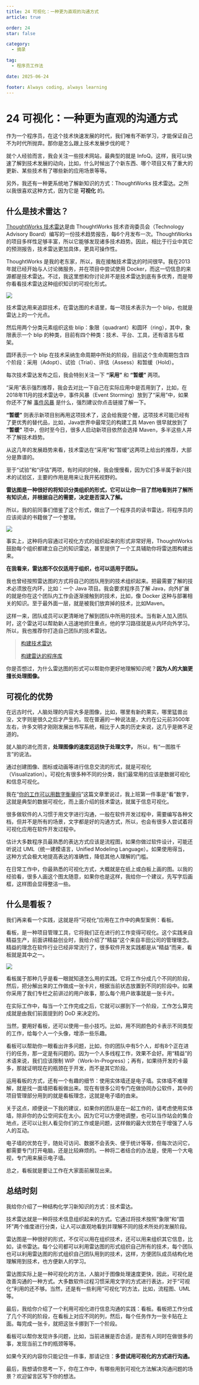 ```yaml
---
title: 24 可视化：一种更为直观的沟通方式
article: true

order: 24
star: false

category:
  - 摘录

tag:
  - 程序员工作法

date: 2025-06-24

footer: Always coding, always learning
---
```


<!-- more -->

# 24 可视化：一种更为直观的沟通方式

作为一个程序员，在这个技术快速发展的时代，我们唯有不断学习，才能保证自己不为时代所抛弃。那你是怎么跟上技术发展步伐的呢？

就个人经验而言，我会关注一些技术网站，最典型的就是 InfoQ。这样，我可以快速了解到技术发展的动向，比如，什么时候出了个新东西、哪个项目又有了重大的更新、某些技术有了哪些新的应用场景等等。

另外，我还有一种更系统地了解新知识的方式：ThoughtWorks 技术雷达。之所以我很喜欢这种方式，因为它是 **可视化** 的。

## 什么是技术雷达？

[ThoughtWorks 技术雷达](http://www.thoughtworks.com/radar)是由 ThoughtWorks 技术咨询委员会（Technology Advisory Board）编写的一份技术趋势报告，每6个月发布一次。ThoughtWorks 的项目多样性足够丰富，所以它能够发现诸多技术趋势。因此，相比于行业中其它的预测报告，技术雷达更加具体，更具可操作性。

ThoughtWorks 是我的老东家，所以，我在接触技术雷达的时间很早。我在2013年就已经开始与人讨论微服务，并在项目中尝试使用 Docker，而这一切信息的来源都是技术雷达。不过，我这里想和你讨论并不是技术雷达到底有多优秀，而是带你看看技术雷达这种组织知识的可视化形式。

![](/assets/pages/work-method/24.jpg)

技术雷达用来追踪技术，在雷达图的术语里，每一项技术表示为一个 blip，也就是雷达上的一个光点。

然后用两个分类元素组织这些 blip：象限（quadrant）和圆环（ring），其中，象限表示一个 blip 的种类，目前有四个种类：技术、平台、工具，还有语言与框架。

圆环表示一个 blip 在技术采纳生命周期中所处的阶段，目前这个生命周期包含四个阶段：采用（Adopt）、试验（Trial）、评估（Assess）和暂缓（Hold）。

每次技术雷达发布之后，我会特别关注一下 **“采用”** 和 **“暂缓”** 两项。

“采用”表示强烈推荐，我会去对比一下自己在实际应用中是否用到了，比如，在2018年11月的技术雷达中，事件风暴（Event Storming）放到了“采用”中，如果你还不了解 [事件风暴](http://www.eventstorming.com) 是什么，强烈建议你点击链接了解一下。

**“暂缓”** 则表示新项目别再用这项技术了，这会给我提个醒，这项技术可能已经有了更优秀的替代品，比如，Java世界中最常见的构建工具 Maven 很早就放到了 **“暂缓”** 项中，但时至今日，很多人启动新项目依然会选择 Maven，多半这些人并不了解技术趋势。

从这几年的发展趋势来看，技术雷达在“采用”和“暂缓”这两项上给出的推荐，大部分是靠谱的。

至于“试验”和“评估”两项，有时间的时候，我会慢慢看，因为它们多半属于新兴技术的试验区，主要的作用是用来让我开拓视野的。

**雷达图是一种很好的将知识分类组织的形式，它可以让你一目了然地看到并了解所有知识点，并根据自己的需要，决定是否深入了解。**

所以，我的前同事们借鉴了这个形式，做出了一个程序员的读书雷达，将程序员的应该阅读的书籍做了一个整理。

![](/assets/pages/work-method/25.jpg)

事实上，这种将内容通过可视化方式的组织起来的形式非常好用，ThoughtWorks 鼓励每个组织都建立自己的知识雷达，甚至提供了一个工具辅助你将雷达图构建出来。

**在我看来，雷达图不仅仅适用于组织，也可以适用于团队。**

我也曾经按照雷达图的方式将自己的团队用到的技术组织起来。把最需要了解的技术必须放在内环，比如：一个 Java 项目。我会要求程序员了解 Java，向外扩展的就是你在这个团队内工作会逐渐接触到的技术，比如，像 Docker 这种与部署相关的知识。至于最外面一层，就是被我们放弃掉的技术，比如Maven。

这样一来，团队成员可以更清晰地了解到团队中所用的技术。当有新人加入团队时，这个雷达可以帮助新人迅速地抓住重点，他的学习路径就是从内环向外学习。所以，我也推荐你打造自己团队的技术雷达。

> [构建技术雷达](https://www.thoughtworks.com/cn/radar/byor)
>
> [构建雷达的程序库](https://github.com/thoughtworks/build-your-own-radar)

你是否想过，为什么雷达图的形式可以帮助你更好地理解知识呢？**因为人的大脑更擅长处理图像。**

## 可视化的优势

在远古时代，人脑处理的内容大多是图像，比如，哪里有新的果实，哪里猛兽出没，文字则是很久之后才产生的。现在普遍的一种说法是，大约在公元前3500年左右，许多文明才刚刚发展出书写系统，相比于人类的历史来说，这几乎是微不足道的。

就人脑的进化而言，**处理图像的速度远远快于处理文字，** 所以，有“一图胜千言”的说法。

通过创建图像、图标或动画等进行信息交流的形式，就是可视化（Visualization）。可视化有很多种不同的分类，我们最常用的应该是数据可视化和信息可视化。

我在“[你的工作可以用数字衡量吗](https://kbchulan.github.io/ClBlogs/pages-other/work-method/10-work-method.html)”这篇文章里说过，我上班第一件事是“看”数字，这就是典型的数据可视化，而上面介绍的技术雷达，就属于信息可视化。

很多做软件的人习惯于用文字进行沟通，一般在软件开发过程中，需要编写各种文档，但并不是所有的场景，文字都是好的沟通方式，所以，也会有很多人尝试着将可视化应用在软件开发过程中。

估计大多数程序员最熟悉的表达方式应该是流程图，如果你做过软件设计，可能还听说过 UML（统一建模语言，Unified Modeling Language）。如果使用得当，这种方式会极大地提高表达的准确性，降低其他人理解的门槛。

在日常工作中，你最熟悉的可视化方式，大概就是在纸上或白板上画的图。以我的经验看，很多人画这个图太随意，如果你也是这样，我给你一个建议，先写字后画框，这样图会显得整洁一些。

## 什么是看板？

我们再来看一个实践，这就是将“可视化”应用在工作中的典型案例：看板。

看板，是一种项目管理工具，它将我们正在进行的工作变得可视化。这个实践来自精益生产，前面讲精益创业时，我给介绍了“精益”这个来自丰田公司的管理理念。精益的理念在软件行业已经非常流行了，很多软件开发实践都是从“精益”而来，看板就是其中之一。

![](/assets/pages/work-method/26.jpg)

看板属于那种几乎是看一眼就知道怎么用的实践。它将工作分成几个不同的阶段，然后，把分解出来的工作做成一张卡片，根据当前状态放置到不同的阶段中。如果你采用了我们专栏之前讲过的用户故事，那么每个用户故事就是一张卡片。

在实际工作中，每当一个工作完成之后，它就可以挪到下一个阶段，工作怎么算完成就是由我们前面提到的 DoD 来决定的。

当然，要用好看板，还可以使用一些小技巧。比如，用不同颜色的卡表示不同类型的工作，给每个人一个头像，增添一些乐趣。

看板可以帮助你一眼看出许多问题，比如，你的团队中有5个人，却有8个正在进行的任务，那一定是有问题的。因为一个人多线程工作，效果不会好。用“精益”的术语来说，我们应该限制 WIP（Work-In-Progress）；再有，如果待开发的卡最多，那就证明现在的瓶颈在于开发，而不是其它阶段。

运用看板的方式，还有一个有趣的细节：使用实体墙还是电子墙。实体墙不难理解，就是找一面墙把看板做出来。现在有很多公司专门在做协同办公软件，其中的项目管理部分用到的就是看板理念，这就是电子墙的由来。

关于这点，顺便说一下我的建议，如果你的团队是在一起工作的，请考虑使用实体墙，除非你的办公空间实在太小。因为它可以方便地调整，也可以当作站会的集合地点，还可以让别人看见你们的工作或是问题，这样做的最大优势在于增强了人与人的互动。

电子墙的优势在于，随处可访问、数据不会丢失、便于统计等等，但每次访问它，都需要专门打开电脑，还是比较麻烦的。一种将二者结合的办法是，使用一个大电视，专门用来展示电子墙。

总之，看板就是要让工作在大家面前展现出来。

## 总结时刻

我给你介绍了一种结构化学习新知识的方式：技术雷达。

技术雷达就是一种将技术信息组织起来的方式。它通过将技术按照“象限”和“圆环”两个维度进行分类，让人可以直观地看到并理解不同的技术所处的发展阶段。

雷达图是一种很好的形式，不仅可以用在组织技术，还可以用来组织其它信息，比如，读书雷达。每个公司都可以利用雷达图的形式组织自己所有的技术，每个团队也可以利用雷达图的形式组织自己团队用到的技术，这样，方便团队成员结构化地理解用到技术，也方便新人的学习。

雷达图实际上是一种可视化的方法，人脑对于图像处理速度更快，因此，可视化是改善沟通的一种方式。大多数软件过程习惯采用文字的方式进行表达，对于“可视化”利用的还不够。当然，还是有一些利用“可视化”的方法，比如，流程图、UML 等。

最后，我给你介绍了一个利用可视化进行信息沟通的实践：看板。看板把工作分成了几个不同的阶段，在看板上对应不同的列，然后，每个任务作为一张卡贴在上面。每完成一张卡，就把这张卡挪到下一个阶段。

看板可以帮你发现许多问题，比如，当前进展是否合适，是否有人同时在做很多的事，发现当前工作的瓶颈等等。

如果今天的内容你只能记住一件事，那请记住：**多尝试用可视化的方式进行沟通。**

最后，我想请你思考一下，你在工作中，有哪些用到可视化方法解决沟通问题的场景？欢迎留言区写下你的想法。
